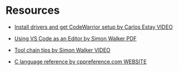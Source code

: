 # Resources

- [Install drivers and get CodeWarrior setup by Carlos Estay VIDEO](https://www.youtube.com/watch?v=6BJ_XLAK3PQ&list=PLtPfFKnaEIMj5lHarN9wmaAMJDxcYGMpB&index=2)

- [Using VS Code as an Editor by Simon Walker PDF](./UsingVSCodeAsAnEditor.pdf)

- [Tool chain tips by Simon Walker VIDEO](https://www.youtube.com/watch?v=jbNrwPYJGZE)

- [C language reference by cppreference.com WEBSITE](https://en.cppreference.com/w/c)

